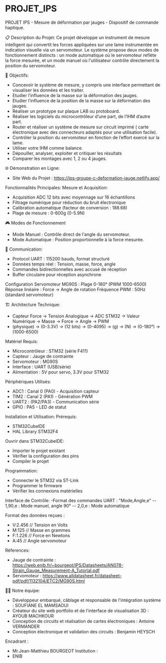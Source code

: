 # PROJET_IPS
   PROJET IPS - Mesure de déformation par jauges - Dispositif de commande haptique.

📋 Description du Projet:
Ce projet développe un instrument de mesure intelligent qui convertit les forces appliquées sur une lame instrumentée en indication visuelle via un servomoteur. Le système propose deux modes de fonctionnement distincts : un mode automatique où le servomoteur reflète la force mesurée, et un mode manuel où l'utilisateur contrôle directement la position du servomoteur.

🎯 Objectifs:
- Concevoir le système de mesure, y compris une interface permettant de visualiser les données et les traiter.
- Etudier l’influence de la masse sur la déformation des jauges.
- Etudier l’influence de la position de la masse sur la déformation des jauges.
- Réaliser un prototype sur plaque LAB ou protoboard.
- Réaliser les logiciels du microcontrôleur d’une part, de l’IHM d’autre part.
- Router et réaliser un système de mesure sur circuit imprimé ( carte électronique avec des connecteurs adaptés pour une utilisation facile).
- Contrôler la position du servomoteur en fonction de l’effort exercé sur la lame.
- Utiliser votre IHM comme balance.
- Dépouiller, analyser, exploiter et critiquer les résultats
- Comparer les montages avec 1, 2 ou 4 jauges.


🌐 Démonstration en Ligne:
- Site Web du Projet : https://ips-groupe-c-deformation-jauge.netlify.app/


 Fonctionnalités Principales:
  Mesure et Acquisition:
- Acquisition ADC 12 bits avec moyennage sur 16 échantillons
- Filtrage numérique pour réduction du bruit électronique
- Calibration automatique (facteur de conversion : 188.68)
- Plage de mesure : 0-600g (0-5.9N)

🎮 Modes de Fonctionnement
- Mode Manuel : Contrôle direct de l'angle du servomoteur.
- Mode Automatique : Position proportionnelle à la force mesurée.

📡 Communication: 
- Protocol UART : 115200 bauds, format structuré
- Données temps réel : Tension, masse, force, angle
- Commandes bidirectionnelles avec accusé de réception
- Buffer circulaire pour réception asynchrone

 Configuration
Servomoteur MG90S : Plage 0-180° (PWM 1000-6500)
Réponse linéaire : Force → Angle de rotation
Fréquence PWM : 50Hz (standard servomoteur)

🏗️ Architecture Technique:
- Capteur Force → Tension Analogique → ADC STM32 → Valeur Numérique → Masse → Force → Angle → PWM
-   (physique)  →    (0-3.3V)   →      (12 bits) →   (0-4095)  →     (g) →  (N)  → (0-180°) → (1000-6500)

 Matériel Requis:
- Microcontrôleur : STM32 (série F411)
- Capteur : Jauge de contrainte 
- Servomoteur : MG90S 
- Interface : UART (USB/série)
- Alimentation : 5V pour servo, 3.3V pour STM32

 Périphériques Utilisés:
- ADC1 : Canal 0 (PA0) - Acquisition capteur
- TIM2 : Canal 2 (PA1) - Génération PWM
- UART2 : (PA2/PA3) - Communication série
- GPIO : PA5 - LED de statut

 Installation et Utilisation:
 Prérequis:
- STM32CubeIDE
- HAL Library STM32F4
  
Ouvrir dans STM32CubeIDE:
- Importer le projet existant
- Vérifier la configuration des pins
- Compiler le projet

Programmation:
- Connecter le STM32 via ST-Link
- Programmer le firmware
- Vérifier les connexions matérielles

 Interface de Contrôle:
-Format des commandes UART :
    "Mode,Angle,e"
-- 1,90,e : Mode manuel, angle 90°
-- 2,0,e : Mode automatique

Format des données reçues :
- V:2.456    // Tension en Volts
- M:125      // Masse en grammes  
- F:1.226    // Force en Newtons
- A:45       // Angle servomoteur

Réferences:
- Jauge de contrainte : https://web.enib.fr/~bourgeot/IPS/Datasheets/AN078-Strain_Gauge_Measurement-A_Tutorial.pdf
- Servomoteur : https://www.alldatasheet.fr/datasheet-pdf/pdf/1132104/ETC2/MG90S.html

👨‍💻 Notre équipe:
- Développeur embarqué, câblage et responsable de l'intégration système :  SOUFIANE EL MAMSAOUI
- Créateur du site web portfolio et de l'interface de visualisation 3D : AYOUB MACHKOUR
- Conception de circuits et réalisation de cartes électroniques : Antoine VERMANDER
- Conception électronique et validation des circuits : Benjamin HEYSCH

 Encadrant : 
 - Mr.Jean-Matthieu BOURGEOT
 Institution :
-  ENIB
